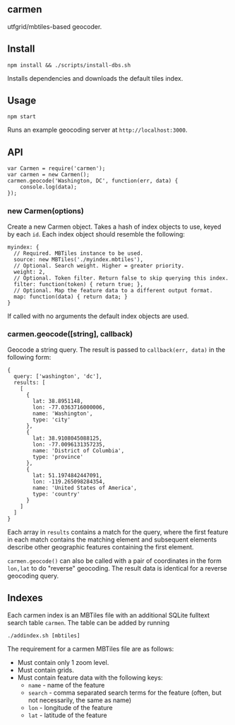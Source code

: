 carmen
------
utfgrid/mbtiles-based geocoder.

## Install

    npm install && ./scripts/install-dbs.sh

Installs dependencies and downloads the default tiles index.

## Usage

    npm start

Runs an example geocoding server at `http://localhost:3000`.

## API

    var Carmen = require('carmen');
    var carmen = new Carmen();
    carmen.geocode('Washington, DC', function(err, data) {
        console.log(data);
    });

### new Carmen(options)

Create a new Carmen object. Takes a hash of index objects to use, keyed by each `id`. Each index object should resemble the following:

    myindex: {
      // Required. MBTiles instance to be used.
      source: new MBTiles('./myindex.mbtiles'),
      // Optional. Search weight. Higher = greater priority.
      weight: 2,
      // Optional. Token filter. Return false to skip querying this index.
      filter: function(token) { return true; },
      // Optional. Map the feature data to a different output format.
      map: function(data) { return data; }
    }

If called with no arguments the default index objects are used.

### carmen.geocode([string], callback)

Geocode a string query. The result is passed to `callback(err, data)` in the following form:

    {
      query: ['washington', 'dc'],
      results: [
        [
          {
            lat: 38.8951148,
            lon: -77.0363716000006,
            name: 'Washington',
            type: 'city'
          },
          {
            lat: 38.9108045088125,
            lon: -77.0096131357235,
            name: 'District of Columbia',
            type: 'province'
          },
          {
            lat: 51.1974842447091,
            lon: -119.265098284354,
            name: 'United States of America',
            type: 'country'
          }
        ]
      ]
    }

Each array in `results` contains a match for the query, where the first feature in each match contains the matching element and subsequent elements describe other geographic features containing the first element.

`carmen.geocode()` can also be called with a pair of coordinates in the form `lon,lat` to do "reverse" geocoding. The result data is identical for a reverse geocoding query.

## Indexes

Each carmen index is an MBTiles file with an additional SQLite fulltext search table `carmen`. The table can be added by running

    ./addindex.sh [mbtiles]

The requirement for a carmen MBTiles file are as follows:

- Must contain only 1 zoom level.
- Must contain grids.
- Must contain feature data with the following keys:
  - `name` - name of the feature
  - `search` - comma separated search terms for the feature (often, but not necessarily, the same as name)
  - `lon` - longitude of the feature
  - `lat` - latitude of the feature
